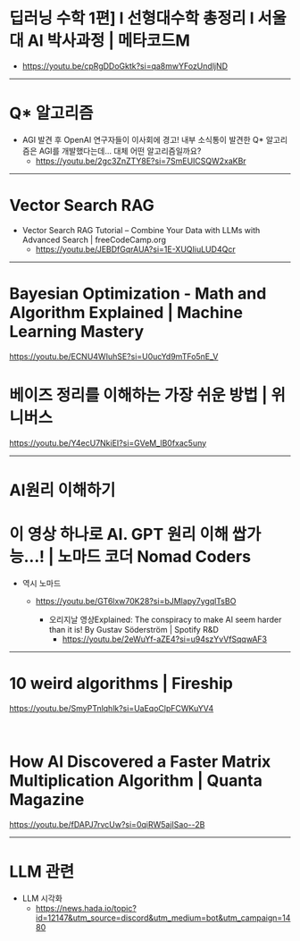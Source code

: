 # 딥러닝 수학 1편] l 선형대수학 총정리 l 서울대 AI 박사과정 | 메타코드M

- https://youtu.be/cpRgDDoGktk?si=qa8mwYFozUndljND

<hr>

# Q* 알고리즘

- AGI 발견 후 OpenAI 연구자들이 이사회에 경고! 내부 소식통이 발견한 Q* 알고리즘은 AGI를 개발했다는데… 대체 어떤 알고리즘일까요?
  - https://youtu.be/2gc3ZnZTY8E?si=7SmEUICSQW2xaKBr


<hr>

# Vector Search RAG

- Vector Search RAG Tutorial – Combine Your Data with LLMs with Advanced Search | freeCodeCamp.org
  - https://youtu.be/JEBDfGqrAUA?si=1E-XUQIiuLUD4Qcr



<hr>

# Bayesian Optimization - Math and Algorithm Explained | Machine Learning Mastery

https://youtu.be/ECNU4WIuhSE?si=U0ucYd9mTFo5nE_V

# 베이즈 정리를 이해하는 가장 쉬운 방법 | 위니버스

https://youtu.be/Y4ecU7NkiEI?si=GVeM_lB0fxac5uny

<hr>

# AI원리 이해하기

# 이 영상 하나로 AI. GPT 원리 이해 쌉가능...! | 노마드 코더 Nomad Coders

- 역시 노마드 

  - https://youtu.be/GT6lxw70K28?si=bJMlapy7ygqlTsBO 

    - 오리지날 영상Explained: The conspiracy to make AI seem harder than it is! By Gustav Söderström | Spotify R&D 
      - https://youtu.be/2eWuYf-aZE4?si=u94szYvVfSqqwAF3

<hr>

# 10 weird algorithms | Fireship

https://youtu.be/SmyPTnlqhlk?si=UaEqoClpFCWKuYV4

<br>

# How AI Discovered a Faster Matrix Multiplication Algorithm | Quanta Magazine

https://youtu.be/fDAPJ7rvcUw?si=0qiRW5ajISao--2B

<hr>

# LLM 관련

- LLM 시각화
  - https://news.hada.io/topic?id=12147&utm_source=discord&utm_medium=bot&utm_campaign=1480
